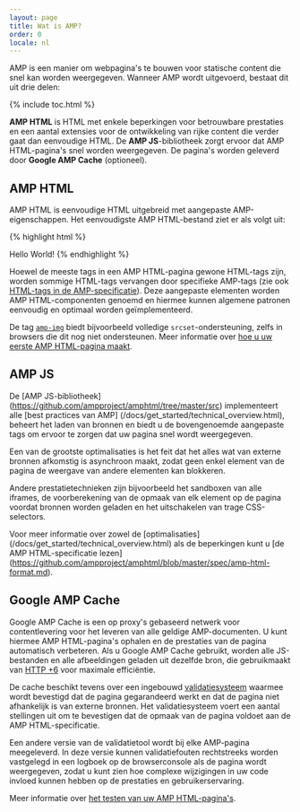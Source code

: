 ```yaml
---
layout: page
title: Wat is AMP?
order: 0
locale: nl
---
```

<amp-youtube
    data-videoid="lBTCB7yLs8Y"
    layout="responsive"
    width="480" height="270">
</amp-youtube>

AMP is een manier om webpagina's te bouwen voor statische content die snel kan worden weergegeven.
Wanneer AMP wordt uitgevoerd, bestaat dit uit drie delen:

{% include toc.html %}

**AMP HTML** is HTML met enkele beperkingen voor betrouwbare prestaties
en een aantal extensies voor de ontwikkeling van rijke content die verder gaat dan eenvoudige HTML.
De **AMP JS**-bibliotheek zorgt ervoor dat AMP HTML-pagina's snel worden weergegeven.
De pagina's worden geleverd door **Google AMP Cache** (optioneel).

## AMP HTML

AMP HTML is eenvoudige HTML uitgebreid met aangepaste AMP-eigenschappen.
Het eenvoudigste AMP HTML-bestand ziet er als volgt uit:

{% highlight html %}
<!doctype html>
<html ⚡>
 <head>
   <meta charset="utf-8">
   <link rel="canonical" href="hello-world.html">
   <meta name="viewport" content="width=device-width,minimum-scale=1,initial-scale=1">
   <style amp-boilerplate>body{-webkit-animation:-amp-start 8s steps(1,end) 0s 1 normal both;-moz-animation:-amp-start 8s steps(1,end) 0s 1 normal both;-ms-animation:-amp-start 8s steps(1,end) 0s 1 normal both;animation:-amp-start 8s steps(1,end) 0s 1 normal both}@-webkit-keyframes -amp-start{from{visibility:hidden}to{visibility:visible}}@-moz-keyframes -amp-start{from{visibility:hidden}to{visibility:visible}}@-ms-keyframes -amp-start{from{visibility:hidden}to{visibility:visible}}@-o-keyframes -amp-start{from{visibility:hidden}to{visibility:visible}}@keyframes -amp-start{from{visibility:hidden}to{visibility:visible}}</style><noscript><style amp-boilerplate>body{-webkit-animation:none;-moz-animation:none;-ms-animation:none;animation:none}</style></noscript>
   <script async src="https://cdn.ampproject.org/v0.js"></script>
 </head>
 <body>Hello World!</body>
</html>
{% endhighlight %}

Hoewel de meeste tags in een AMP HTML-pagina gewone HTML-tags zijn,
worden sommige HTML-tags vervangen door specifieke AMP-tags (zie ook
[HTML-tags in de AMP-specificatie](https://github.com/ampproject/amphtml/blob/master/spec/amp-html-format.md)).
Deze aangepaste elementen worden AMP HTML-componenten genoemd en
hiermee kunnen algemene patronen eenvoudig en optimaal worden geïmplementeerd.

De tag [`amp-img`](/docs/reference/amp-img.html) biedt bijvoorbeeld
volledige `srcset`-ondersteuning, zelfs in browsers die dit nog niet ondersteunen.
Meer informatie over [hoe u uw eerste AMP HTML-pagina maakt](/docs/get_started/create_page.html).

## AMP JS

De [AMP JS-bibliotheek] (https://github.com/ampproject/amphtml/tree/master/src) implementeert
alle [best practices van AMP] (/docs/get_started/technical_overview.html),
beheert het laden van bronnen en biedt u de bovengenoemde aangepaste tags
om ervoor te zorgen dat uw pagina snel wordt weergegeven.

Een van de grootste optimalisaties is het feit dat het alles wat van externe bronnen afkomstig is asynchroon maakt, zodat geen enkel element van de pagina de weergave van andere elementen kan blokkeren.

Andere prestatietechnieken zijn bijvoorbeeld het sandboxen van alle iframes, de voorberekening van de opmaak van elk element op de pagina voordat bronnen worden geladen en het uitschakelen van trage CSS-selectors.

Voor meer informatie over zowel de [optimalisaties] (/docs/get_started/technical_overview.html) als de beperkingen kunt u [de AMP HTML-specificatie lezen] (https://github.com/ampproject/amphtml/blob/master/spec/amp-html-format.md).

## Google AMP Cache

Google AMP Cache is een op proxy's gebaseerd netwerk voor contentlevering
voor het leveren van alle geldige AMP-documenten.
U kunt hiermee AMP HTML-pagina's ophalen en de prestaties van de pagina automatisch verbeteren.
Als u Google AMP Cache gebruikt, worden alle JS-bestanden en alle afbeeldingen
geladen uit dezelfde bron, die gebruikmaakt van
[HTTP +6](https://http2.github.io/) voor maximale efficiëntie.

De cache beschikt tevens over een ingebouwd
[validatiesysteem](https://github.com/ampproject/amphtml/tree/master/validator)
waarmee wordt bevestigd dat de pagina gegarandeerd werkt
en dat de pagina niet afhankelijk is van externe bronnen.
Het validatiesysteem voert een aantal stellingen uit
om te bevestigen dat de opmaak van de pagina voldoet aan de AMP HTML-specificatie.

Een andere versie van de validatietool wordt bij elke AMP-pagina meegeleverd. In deze versie kunnen validatiefouten rechtstreeks worden vastgelegd in een logboek op de browserconsole als de pagina wordt weergegeven,
zodat u kunt zien hoe complexe wijzigingen in uw code
invloed kunnen hebben op de prestaties en gebruikerservaring.

Meer informatie over [het testen van uw AMP HTML-pagina's](/docs/guides/validate.html).
